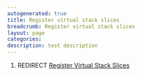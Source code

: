 ```yaml
---
autogenerated: true
title: Register virtual stack slices
breadcrumb: Register virtual stack slices
layout: page
categories: 
description: test description
---
```


1.  REDIRECT [Register Virtual Stack Slices](Register_Virtual_Stack_Slices )
